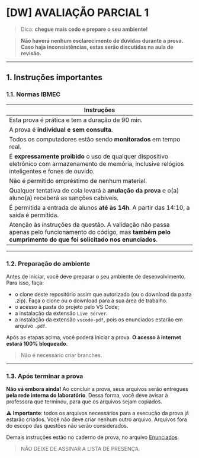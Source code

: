 # [DW] AVALIAÇÃO PARCIAL 1

> Dica: **chegue mais cedo e prepare o seu ambiente!**

> **Não haverá nenhum esclarecimento de dúvidas durante a prova. Caso haja inconsistências, estas serão discutidas na aula de revisão.**

---

## 1. Instruções importantes

### 1.1. Normas IBMEC

| Instruções |
|------------|
| Esta prova é prática e tem a duração de 90 min.|
| A prova é **individual e sem consulta**. |
| Todos os computadores estão sendo **monitorados** em tempo real. |
| É **expressamente proibido** o uso de qualquer dispositivo eletrônico com armazenamento de memória, inclusive relógios inteligentes e fones de ouvido. |
| Não é permitido empréstimo de nenhum material. |
| Qualquer tentativa de cola levará à **anulação da prova** e o(a) aluno(a) receberá as sanções cabíveis. |
| É permitida a entrada de alunos **até às 14h**. A partir das 14:10, a saída é permitida. |
| Atenção às instruções da questão. A validação não passa apenas pelo funcionamento do código, mas **também pelo cumprimento do que foi solicitado nos enunciados**. |

---

### 1.2. Preparação do ambiente

Antes de iniciar, você deve preparar o seu ambiente de desenvolvimento. Para isso, faça:

- o clone deste repositório assim que autorizado (ou o download da pasta .zip). Faça o clone ou o download para a sua área de trabalho.
- o acesso à pasta do projeto pelo VS Code;
- a instalação da extensão `Live Server`. 
- a instalação da extensão `vscode-pdf`, pois os enunciados estarão em arquivo `.pdf`.

Após as etapas acima, você poderá iniciar a prova. **O acesso à internet estará 100% bloqueado**.

> Não é necessário criar branches.

---

### 1.3. Após terminar a prova

**Não vá embora ainda!** Ao concluir a prova, seus arquivos serão entregues **pela rede interna do laboratório**. 
Dessa forma, você deve avisar à professora que terminou, para que os arquivos sejam copiados.

⚠️ **Importante**: todos os arquivos necessários para a execução da prova já estarão criados. Você não deve criar nenhum outro arquivo. Arquivos fora do escopo das questões não serão considerados.

Demais instruções estão no caderno de prova, no arquivo [Enunciados](./enunciados.pdf).

> NÃO DEIXE DE ASSINAR A LISTA DE PRESENÇA.
